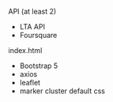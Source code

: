 API (at least 2)
- LTA API
- Foursquare

index.html
- Bootstrap 5
- axios
- leaflet 
- marker cluster default css
